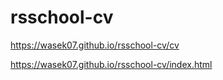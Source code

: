 # rsschool-cv
 https://wasek07.github.io/rsschool-cv/cv
 
 https://wasek07.github.io/rsschool-cv/index.html
